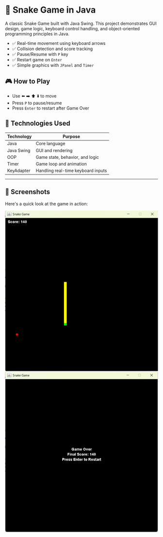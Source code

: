 # 🐍 Snake Game in Java

A classic Snake Game built with Java Swing. This project demonstrates GUI design, game logic, keyboard control handling, and object-oriented programming principles in Java.

- ✅ Real-time movement using keyboard arrows
- ✅ Collision detection and score tracking
- ✅ Pause/Resume with `P` key
- ✅ Restart game on `Enter`
- ✅ Simple graphics with `JPanel` and `Timer`

## 🎮 How to Play

- Use ⬅️ ➡️ ⬆️ ⬇️ to move
- Press `P` to pause/resume
- Press `Enter` to restart after Game Over


## 🧠 Technologies Used

| Technology | Purpose |
|------------|---------|
| Java       | Core language |
| Java Swing | GUI and rendering |
| OOP        | Game state, behavior, and logic |
| Timer      | Game loop and animation |
| KeyAdapter | Handling real-time keyboard inputs |

---

## 📸 Screenshots

Here's a quick look at the game in action:

![Snake Game Preview 1](1.png)
![Snake Game Preview 2](2.png)
